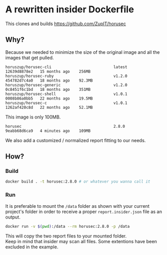 # A rewritten insider Dockerfile

This clones and builds https://github.com/ZupIT/horusec

## Why?

Because we needed to minimize the size of the original image and all the images that get pulled.

```
horuszup/horusec-cli                           latest          12639d8878e2   15 months ago    256MB
horuszup/horusec-ruby                          v1.2.0          454782d7c4a0   18 months ago    92.3MB
horuszup/horusec-generic                       v1.2.0          0c8451f6c1bd   18 months ago    351MB
horuszup/horusec-shell                         v1.0.1          0008b86a0bb5   22 months ago    19.5MB
horuszup/horusec-c                             v1.0.1          1262af420c8d   22 months ago    52.1MB
```

This image is only 100MB.

```
horusec                                        2.8.0           9eabb68d6ca9   4 minutes ago    109MB
```

We also add a customized / normalized report fitting to our needs.

## How?

### Build

```bash
docker build . -t horusec:2.8.0 # or whatever you wanna call it
```

### Run

It is preferable to mount the `/data` folder as shown with your current project's folder in order to receive a proper `report.insider.json` file as an output.

```bash
docker run -v $(pwd):/data --rm horusec:2.8.0 -p /data
```

This will copy the two report files to your mounted folder. \
Keep in mind that insider may scan all files. Some extentions have been excluded in the example.
